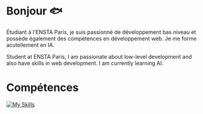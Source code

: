 # Bonjour 🐟
Étudiant à l'ENSTA Paris, je suis passionné de développement bas niveau et possède également des compétences en développement web. Je me forme acutellement en IA.

Student at ENSTA Paris, I am passionate about low-level development and also have skills in web development. I am currently learning AI.

# Compétences
[![My Skills](https://skillicons.dev/icons?i=python,js,html,css,react,express,sqlite,sequelize,ocaml,cpp,c,rust,zig)](https://skillicons.dev)
